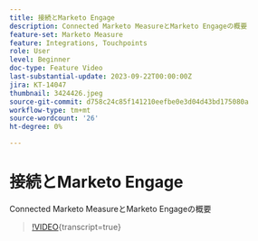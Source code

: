 ```yaml
---
title: 接続とMarketo Engage
description: Connected Marketo MeasureとMarketo Engageの概要
feature-set: Marketo Measure
feature: Integrations, Touchpoints
role: User
level: Beginner
doc-type: Feature Video
last-substantial-update: 2023-09-22T00:00:00Z
jira: KT-14047
thumbnail: 3424426.jpeg
source-git-commit: d758c24c85f141210eefbe0e3d04d43bd175080a
workflow-type: tm+mt
source-wordcount: '26'
ht-degree: 0%

---
```



# 接続とMarketo Engage

Connected Marketo MeasureとMarketo Engageの概要

>[!VIDEO](https://video.tv.adobe.com/v/3424426/?learn=on){transcript=true}
